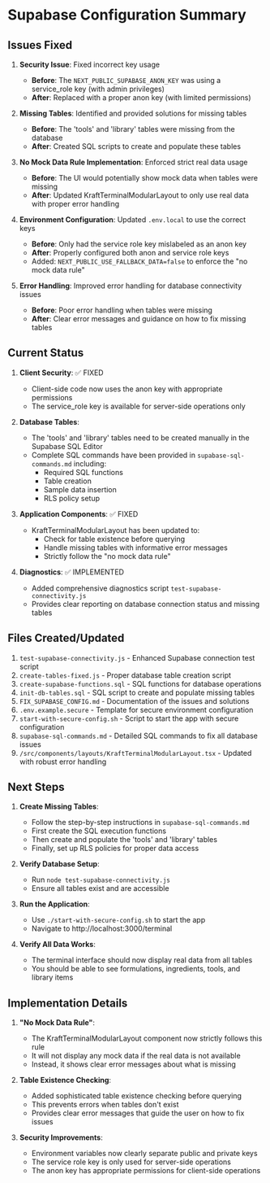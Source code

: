 # Supabase Configuration Summary

## Issues Fixed

1. **Security Issue**: Fixed incorrect key usage
   - **Before**: The `NEXT_PUBLIC_SUPABASE_ANON_KEY` was using a service_role key (with admin privileges)
   - **After**: Replaced with a proper anon key (with limited permissions)

2. **Missing Tables**: Identified and provided solutions for missing tables
   - **Before**: The 'tools' and 'library' tables were missing from the database
   - **After**: Created SQL scripts to create and populate these tables

3. **No Mock Data Rule Implementation**: Enforced strict real data usage
   - **Before**: The UI would potentially show mock data when tables were missing
   - **After**: Updated KraftTerminalModularLayout to only use real data with proper error handling

4. **Environment Configuration**: Updated `.env.local` to use the correct keys
   - **Before**: Only had the service role key mislabeled as an anon key
   - **After**: Properly configured both anon and service role keys
   - Added: `NEXT_PUBLIC_USE_FALLBACK_DATA=false` to enforce the "no mock data rule"

5. **Error Handling**: Improved error handling for database connectivity issues
   - **Before**: Poor error handling when tables were missing
   - **After**: Clear error messages and guidance on how to fix missing tables

## Current Status

1. **Client Security**: ✅ FIXED
   - Client-side code now uses the anon key with appropriate permissions
   - The service_role key is available for server-side operations only

2. **Database Tables**: 
   - The 'tools' and 'library' tables need to be created manually in the Supabase SQL Editor
   - Complete SQL commands have been provided in `supabase-sql-commands.md` including:
     - Required SQL functions
     - Table creation
     - Sample data insertion
     - RLS policy setup

3. **Application Components**: ✅ FIXED
   - KraftTerminalModularLayout has been updated to:
     - Check for table existence before querying
     - Handle missing tables with informative error messages
     - Strictly follow the "no mock data rule"

4. **Diagnostics**: ✅ IMPLEMENTED
   - Added comprehensive diagnostics script `test-supabase-connectivity.js`
   - Provides clear reporting on database connection status and missing tables

## Files Created/Updated

1. `test-supabase-connectivity.js` - Enhanced Supabase connection test script
2. `create-tables-fixed.js` - Proper database table creation script
3. `create-supabase-functions.sql` - SQL functions for database operations
4. `init-db-tables.sql` - SQL script to create and populate missing tables
5. `FIX_SUPABASE_CONFIG.md` - Documentation of the issues and solutions
6. `.env.example.secure` - Template for secure environment configuration
7. `start-with-secure-config.sh` - Script to start the app with secure configuration
8. `supabase-sql-commands.md` - Detailed SQL commands to fix all database issues
9. `/src/components/layouts/KraftTerminalModularLayout.tsx` - Updated with robust error handling

## Next Steps

1. **Create Missing Tables**:
   - Follow the step-by-step instructions in `supabase-sql-commands.md`
   - First create the SQL execution functions
   - Then create and populate the 'tools' and 'library' tables
   - Finally, set up RLS policies for proper data access

2. **Verify Database Setup**:
   - Run `node test-supabase-connectivity.js`
   - Ensure all tables exist and are accessible

3. **Run the Application**:
   - Use `./start-with-secure-config.sh` to start the app
   - Navigate to http://localhost:3000/terminal

4. **Verify All Data Works**:
   - The terminal interface should now display real data from all tables
   - You should be able to see formulations, ingredients, tools, and library items

## Implementation Details

1. **"No Mock Data Rule"**:
   - The KraftTerminalModularLayout component now strictly follows this rule
   - It will not display any mock data if the real data is not available
   - Instead, it shows clear error messages about what is missing

2. **Table Existence Checking**:
   - Added sophisticated table existence checking before querying
   - This prevents errors when tables don't exist
   - Provides clear error messages that guide the user on how to fix issues

3. **Security Improvements**:
   - Environment variables now clearly separate public and private keys
   - The service role key is only used for server-side operations
   - The anon key has appropriate permissions for client-side operations